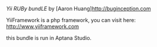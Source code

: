 *Yii RUBy bundLE*
by [Aaron Huang]<http://buginception.com>

YiiFramework is a php framework, you can visit here:
<http://www.yiiframework.com>

this bundle is run in Aptana Studio.